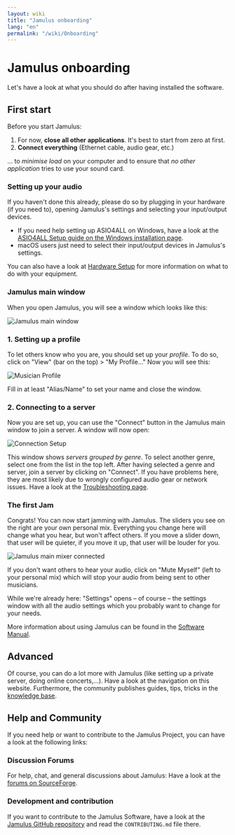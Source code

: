 ```yaml
---
layout: wiki
title: "Jamulus onboarding"
lang: "en"
permalink: "/wiki/Onboarding"
---
```

# Jamulus onboarding
Let's have a look at what you should do after having installed the software.
## First start
Before you start Jamulus:
1. For now, **close all other applications**. It's best to start from zero at first.
1. **Connect everything** (Ethernet cable, audio gear, etc.)

... to *minimise load* on your computer and to ensure that *no other application* tries to use your sound card.

### Setting up your audio
If you haven't done this already, please do so by plugging in your hardware (if you need to), opening Jamulus's settings and selecting your input/output devices.

* If you need help setting up ASIO4ALL on Windows, have a look at the [ASIO4ALL Setup guide on the Windows installation page](Installation-for-Windows#setting-up-asio4all).
* macOS users just need to select their input/output devices in Jamulus's settings.

You can also have a look at [Hardware Setup](Hardware-Setup) for more information on what to do with your equipment.

### Jamulus main window
When you open Jamulus, you will see a window which looks like this:

![Jamulus main window](https://user-images.githubusercontent.com/20726856/100796017-4cfa4500-3420-11eb-9d35-aa206d392a5a.png)

### 1. Setting up a profile
To let others know who you are, you should set up your *profile*. To do so, click on "View" (bar on the top) > "My Profile..."
Now you will see this:

![Musician Profile](https://user-images.githubusercontent.com/20726856/100796411-e590c500-3420-11eb-9b62-e50d02cb009b.png)

Fill in at least "Alias/Name" to set your name and close the window.

### 2. Connecting to a server
Now you are set up, you can use the "Connect" button in the Jamulus main window to join a server. A window will now open:

![Connection Setup](https://user-images.githubusercontent.com/20726856/102825226-a1b92c00-43de-11eb-9aa9-21d7a8576f5c.png)

This window shows *servers grouped by genre*. To select another genre, select one from the list in the top left. After having selected a genre and server, join a server by clicking on "Connect". If you have problems here, they are most likely due to wrongly configured audio gear or network issues. Have a look at the [Troubleshooting page](Client-Troubleshooting).

### The first Jam
Congrats! You can now start jamming with Jamulus. The sliders you see on the right are your own personal mix. Everything you change here will change what you hear, but won't affect others. If you move a slider down, that user will be quieter, if you move it up, that user will be louder for you.

![Jamulus main mixer connected](https://user-images.githubusercontent.com/20726856/100801241-01e43000-3428-11eb-8d61-e03b5e648971.png)

If you don't want others to hear your audio, click on "Mute Myself" (left to your personal mix) which will stop your audio from being sent to other musicians.

While we're already here: "Settings" opens – of course – the settings window with all the audio settings which you probably want to change for your needs.

More information about using Jamulus can be found in the [Software Manual](Software-Manual).

## Advanced
 Of course, you can do a lot more with Jamulus (like setting up a private server, doing online concerts,...). Have a look at the navigation on this website. Furthermore, the community publishes guides, tips, tricks in the [knowledge base](/kb/).

## Help and Community
If you need help or want to contribute to the Jamulus Project, you can have a look at the following links:

### Discussion Forums
For help, chat, and general discussions about Jamulus: Have a look at the [forums on SourceForge](https://sourceforge.net/p/llcon/discussion/).

### Development and contribution

If you want to contribute to the Jamulus Software, have a look at the [Jamulus GitHub repository](https://github.com/jamulussoftware/jamulus/) and read the `CONTRIBUTING.md` file there.


<!--Besides that, you can also contribute to this documentation: see the [Jamulus Website GitHub repository](https://github.com/jamulussoftware/jamuluswebsite) and have a look at the contribution file there.-->
